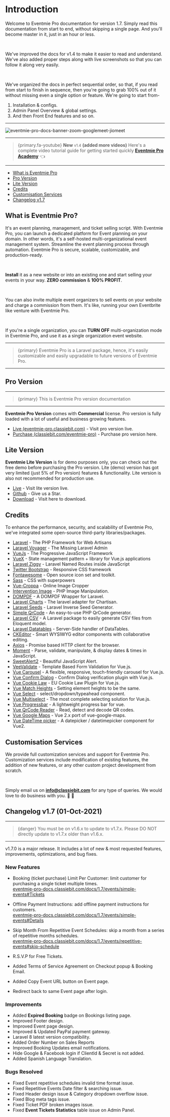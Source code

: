 # Introduction

Welcome to Eventmie Pro documentation for version 1.7. Simply read this documentation from start to end, without skipping a single page. And you'll become master in it, just in an hour or less.

<br>

We've improved the docs for v1.4 to make it easier to read and understand. We've also added proper steps along with live screenshots so that you can follow it along very easily.

<br>

We've organized the docs in perfect sequential order, so that, if you read from start to finish in sequence, then you're going to grab 100% out of it without missing even a single option or feature. We're going to start from- 

1. Installation & configs.
2. Admin Panel Overview & global settings. 
3. And then Front End features and so on.

---

![eventmie-pro-docs-banner-zoom-googlemeet-jiomeet](https://eventmie-pro-docs.classiebit.com/images/eventmie-pro-docs-banner-zoom-googlemeet-jiomeet.jpg "eventmie-pro-docs-banner-zoom-googlemeet-jiomeet")

---

> {primary.fa-youtube} **New** <small class="v">v1.4</small> **(added more videos)** Here's a complete video tutorial guide for getting started quickly **[Eventmie Pro Academy](https://classiebit.com/academy/eventmie-pro/eventmie-pro-installation-with-installer)** 👈

---

- [What is Eventmie Pro](#what-is-eventmie-pro)
- [Pro Version](#pro-version)
- [Lite Version](#lite-version)
- [Credits](#credits)
- [Customisation Services](#customisation-services)
- [Changelog v1.7](#changelog-v1.7)

<a name="what-is-eventmie-pro"></a>
## What is Eventmie Pro?

It's an event planning, management, and ticket selling script. With Eventmie Pro, you can launch a dedicated platform for Event planning on your domain. In other words, it's a self-hosted multi-organizational event management system. Streamline the event planning process through automation. Eventmie Pro is secure, scalable, customizable, and production-ready.

<br>

**Install** it as a new website or into an existing one and start selling your events in your way. **ZERO commission** & **100% PROFIT**.

<br>

You can also invite multiple event organizers to sell events on your website and charge a commission from them. It's like, running your own Eventbrite like venture with Eventmie Pro.

<br>

If you're a single organization, you can **TURN OFF** multi-organization mode in Eventmie Pro, and use it as a single organization event website.

---

>{primary} Eventmie Pro is a Laravel package, hence, it's easily customizable and easily upgradable to future versions of Eventmie Pro.

---


<a name="pro-version"></a>
## Pro Version

---

>{primary} This is Eventmie Pro version documentation

---

**Eventmie Pro Version** comes with **Commercial** license. Pro version is fully loaded with a lot of useful and business growing features.

+ [Live (eventmie-pro.classiebit.com)](https://eventmie-pro.classiebit.com) - Visit pro version live.
+ [Purchase (classiebit.com/eventmie-pro)](https://classiebit.com/eventmie-pro) -  Purchase pro version here.


<a name="lite-version"></a>
## Lite Version

**Eventmie Lite Version** is for demo purposes only, you can check out the free demo before purchasing the Pro version. Lite (demo) version has got very limited (just 5% of Pro version) features & functionality. Lite version is also not recommended for production use.

+ [Live](https://eventmie.classiebit.com) - Visit lite version live.
+ [Github](https://github.com/classiebit/eventmie) - Give us a Star.
+ [Download](https://classiebit.com/eventmie) - Visit here to download.


<a name="credits"></a>
## Credits

To enhance the performance, security, and scalability of Eventmie Pro, we've integrated some open-source third-party libraries/packages.

+ [Laravel](https://laravel.com/) - The PHP Framework for Web Artisans
+ [Laravel Voyager](https://github.com/the-control-group/voyager) - The Missing Laravel Admin
+ [VueJs](https://vuejs.org/) - The Progressive JavaScript Framework
+ [VueX](https://vuex.vuejs.org/) - State management pattern + library for Vue.js applications
+ [Laravel Ziggy](https://github.com/tightenco/ziggy) - Laravel Named Routes inside JavaScript
+ [Twitter Bootstrap](https://getbootstrap.com/) - Responsive CSS framework
+ [Fontawesome](https://github.com/FortAwesome/Font-Awesome/) - Open source icon set and toolkit.
+ [Sass](https://sass-lang.com/) - CSS with superpowers
+ [Vue-Croppa](https://github.com/zhanziyang/vue-croppa) - Online Image Cropper
+ [Intervention Image](https://github.com/Intervention/image) - PHP Image Manipulation.
+ [DOMPDF](https://github.com/barryvdh/laravel-dompdf) - A DOMPDF Wrapper for Laravel.
+ [Laravel Charts](https://github.com/ConsoleTVs/Charts) - The laravel adapter for Chartisan.
+ [Laravel Seeds](https://github.com/orangehill/iseed) - Laravel Inverse Seed Generator.
+ [Simple QrCode](https://github.com/SimpleSoftwareIO/simple-qrcode) - An easy-to-use PHP QrCode generator.
+ [Laravel CSV](https://github.com/usmanhalalit/laracsv) - A Laravel package to easily generate CSV files from Eloquent model.
+ [Laravel Datatables](https://yajra.github.io/laravel-datatables/) - Server-Side handler of DataTables.
+ [CKEditor](https://ckeditor.com/) - Smart WYSIWYG editor components with collaborative editing.
+ [Axios](https://github.com/axios/axios) - Promise based HTTP client for the browser.
+ [Moment](https://momentjs.com/) - Parse, validate, manipulate, & display dates & times in JavaScript.
+ [SweetAlert2](https://sweetalert2.github.io/) - Beautiful JavaScript Alert.
+ [VeeValidate](https://logaretm.github.io/vee-validate/) - Template Based Form Validation for Vue.js.
+ [Vue Carousel](https://github.com/SSENSE/vue-carousel) - A flexible, responsive, touch-friendly carousel for Vue.js.
+ [Vue Confirm Dialog](https://www.npmjs.com/package/vue-confirm-dialog) - Confirm Dialog verification plugin with Vue.js.
+ [Vue Cookie Law](https://www.npmjs.com/package/vue-cookie-law) - EU Cookie Law Plugin for Vue.js.
+ [Vue Match Heights](https://www.npmjs.com/package/vue-match-heights) - Setting element heights to be the same.
+ [Vue Select](https://vue-select.org/) - select/dropdown/typeahead component.
+ [Vue Multiselect](https://vue-multiselect.js.org/) - The most complete selecting solution for Vue.js.
+ [Vue Progressbar](https://github.com/hilongjw/vue-progressbar) - A lightweight progress bar for vue.
+ [Vue QrCode Reader](https://www.npmjs.com/package/vue-qrcode-reader) - Read, detect and decode QR codes.
+ [Vue Google Maps](https://www.npmjs.com/package/vue2-google-maps) - Vue 2.x port of vue-google-maps.
+ [Vue DateTime picker](https://github.com/mengxiong10/vue2-datepicker) - A datepicker / datetimepicker component for Vue2.


<a name="customisation-services"></a>
## Customisation Services

We provide full customization services and support for Eventmie Pro. Customization services include modification of existing features, the addition of new features, or any other custom project development from scratch.

<br>

Simply email us on **info@classiebit.com** for any type of queries. We would love to do business with you. 🙏 🤝 





<a name="changelog-v1.7"></a>
## Changelog v1.7 (01-Oct-2021)


---

>{danger} You must be on v1.6.x to update to v1.7.x. Please DO NOT directly update to v1.7.x older than v1.6.x.

---

v1.7.0 is a major release. It includes a lot of new & most requested features, improvements, optimizations, and bug fixes.


### New Features

- Booking (ticket purchase) Limit Per Customer: limit customer for purchasing a single ticket multiple times.<br>
[eventmie-pro-docs.classiebit.com/docs/1.7/events/simple-events#Tickets](https://eventmie-pro-docs.classiebit.com/docs/1.7/events/simple-events#Tickets)

- Offline Payment Instructions: add offline payment instructions for customers.<br>
[eventmie-pro-docs.classiebit.com/docs/1.7/events/simple-events#Details](https://eventmie-pro-docs.classiebit.com/docs/1.7/events/simple-events#Details)

- Skip Month From Repetitive Event Schedules: skip a month from a series of repetitive months schedules.<br>
[eventmie-pro-docs.classiebit.com/docs/1.7/events/repetitive-events#skip-schedule](https://eventmie-pro-docs.classiebit.com/docs/1.7/events/repetitive-events#skip-schedule)

- R.S.V.P for Free Tickets.<br>

- Added Terms of Service Agreement on Checkout popup & Booking Email.<br>

- Added Copy Event URL button on Event page.<br>

- Redirect back to same Event page after login.<br>



### Improvements

- Added **Expired Booking** badge on Bookings listing page.
- Improved Footer design.
- Improved Event page design.
- Improved & Updated PayPal payment gateway.
- Laravel 8 latest version compatibility.
- Added Order Number on Sales Reports
- Improved Booking Updates email notifications.
- Hide Google & Facebook login if ClientId & Secret is not added.
- Added Spanish Language Translation.


### Bugs Resolved

- Fixed Event repetitive schedules invalid time format issue.
- Fixed Repetitive Events Date filter & searching issue.
- Fixed Header design issue & Category dropdown overflow issue.
- Fixed Blog meta tags issue.
- Fixed Ticket PDF broken images issue.
- Fixed **Event Tickets Statistics** table issue on Admin Panel.